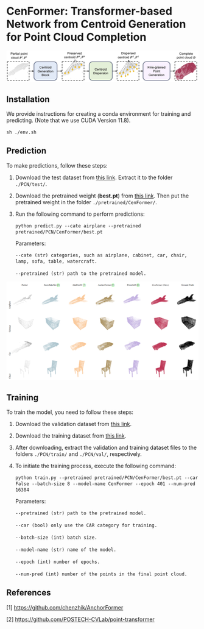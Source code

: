 # CenFormer: Transformer-based Network from Centroid Generation for Point Cloud Completion

![plot](./figs/overview.jpg)

## Installation

We provide instructions for creating a conda environment for training and predicting. (Note that we use CUDA Version 11.8).

```
sh ./env.sh
```

## Prediction

To make predictions, follow these steps:

1. Download the test dataset from [this link](https://uowmailedu-my.sharepoint.com/:u:/r/personal/ttpn997_uowmail_edu_au/Documents/dataset/ATT-Net/test.tar.gz?csf=1&web=1&e=Sn6rpK). Extract it to the folder `./PCN/test/`.

2. Download the pretrained weight (**best.pt**) from [this link](https://uowmailedu-my.sharepoint.com/:u:/g/personal/ttpn997_uowmail_edu_au/EWcJcmV2ruNKsNfQiGLIMUgBvOL1s5fa6zA7rcIIrN33Ug?e=lcbOyE). Then put the pretrained weight in the folder `./pretrained/CenFormer/`.


3. Run the following command to perform predictions:

    ```
    python predict.py --cate airplane --pretrained pretrained/PCN/CenFormer/best.pt
    ```

    Parameters:

   ```
   --cate (str) categories, such as airplane, cabinet, car, chair, lamp, sofa, table, watercraft.
   
   --pretrained (str) path to the pretrained model.
   ```

![plot](./figs/visualization.png)

## Training

To train the model, you need to follow these steps:

1. Download the validation dataset from [this link](https://uowmailedu-my.sharepoint.com/:u:/g/personal/ttpn997_uowmail_edu_au/EbxYcKtV_ahOpaAvq-A-9ZwBOqabr_5nddl7mWwhWJJ_Rw?e=FSiE7A).

2. Download the training dataset from [this link](https://uowmailedu-my.sharepoint.com/:u:/g/personal/ttpn997_uowmail_edu_au/EeffEPj7HgpGhkGQVshxqWwBRz6bGUjLmirj79GgFflyCA?e=HhemQE).

3. After downloading, extract the validation and training dataset files to the folders `./PCN/train/` and `./PCN/val/`, respectively.

4. To initiate the training process, execute the following command:

   ```
   python train.py --pretrained pretrained/PCN/CenFormer/best.pt --car False --batch-size 8 --model-name CenFormer --epoch 401 --num-pred 16384
   ```

   Parameters:
    
   ```
   --pretrained (str) path to the pretrained model.
    
   --car (bool) only use the CAR category for training.
    
   --batch-size (int) batch size.
    
   --model-name (str) name of the model.
    
   --epoch (int) number of epochs.
    
   --num-pred (int) number of the points in the final point cloud.
   ```
    
## References

[1] https://github.com/chenzhik/AnchorFormer

[2] https://github.com/POSTECH-CVLab/point-transformer

